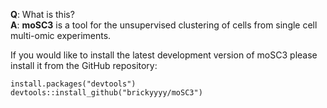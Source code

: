 
__Q__: What is this?  
__A__: __moSC3__ is a tool for the unsupervised clustering of cells from single cell multi-omic experiments.


If you would like to install the latest development version of moSC3 please install it from the GitHub repository:
```
install.packages("devtools")
devtools::install_github("brickyyyy/moSC3")
```

